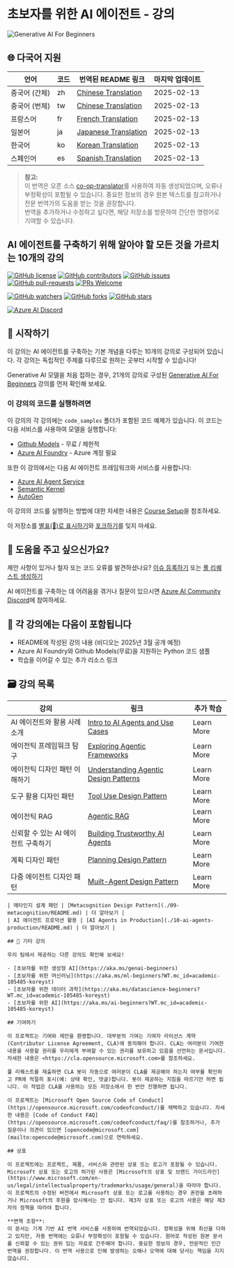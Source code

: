 # 초보자를 위한 AI 에이전트 - 강의

![Generative AI For Beginners](../../translated_images/repo-thumbnail.png?WT.fdac25c1519629ab59bee7fe82d0b3de40ab27e68637ca37cfa5d0b9ca7389b8.ko.mc_id=academic-105485-koreyst)

## 🌐 다국어 지원

| 언어                  | 코드 | 번역된 README 링크                                      | 마지막 업데이트 |
|----------------------|------|---------------------------------------------------------|-----------------|
| 중국어 (간체)        | zh   | [Chinese Translation](../zh/README.md)      | 2025-02-13      |
| 중국어 (번체)        | tw   | [Chinese Translation](../tw/README.md)      | 2025-02-13      |
| 프랑스어             | fr   | [French Translation](../fr/README.md)       | 2025-02-13      |
| 일본어               | ja   | [Japanese Translation](../ja/README.md)     | 2025-02-13      |
| 한국어               | ko   | [Korean Translation](./README.md)       | 2025-02-13      |
| 스페인어             | es   | [Spanish Translation](../es/README.md)      | 2025-02-13      |

> **참고:**  
> 이 번역은 오픈 소스 [co-op-translator](https://github.com/Azure/co-op-translator)를 사용하여 자동 생성되었으며, 오류나 부정확성이 포함될 수 있습니다. 
> 중요한 정보의 경우 원본 텍스트를 참고하거나 전문 번역가의 도움을 받는 것을 권장합니다.  
> 번역을 추가하거나 수정하고 싶다면, 해당 저장소를 방문하여 간단한 명령어로 기여할 수 있습니다.

## AI 에이전트를 구축하기 위해 알아야 할 모든 것을 가르치는 10개의 강의

[![GitHub license](https://img.shields.io/github/license/microsoft/ai-agents-for-beginners.svg)](https://github.com/microsoft/ai-agents-for-beginners/blob/master/LICENSE?WT.mc_id=academic-105485-koreyst)
[![GitHub contributors](https://img.shields.io/github/contributors/microsoft/ai-agents-for-beginners.svg)](https://GitHub.com/microsoft/ai-agents-for-beginners/graphs/contributors/?WT.mc_id=academic-105485-koreyst)
[![GitHub issues](https://img.shields.io/github/issues/microsoft/ai-agents-for-beginners.svg)](https://GitHub.com/microsoft/ai-agents-for-beginners/issues/?WT.mc_id=academic-105485-koreyst)
[![GitHub pull-requests](https://img.shields.io/github/issues-pr/microsoft/ai-agents-for-beginners.svg)](https://GitHub.com/microsoft/ai-agents-for-beginners/pulls/?WT.mc_id=academic-105485-koreyst)
[![PRs Welcome](https://img.shields.io/badge/PRs-welcome-brightgreen.svg?style=flat-square)](http://makeapullrequest.com?WT.mc_id=academic-105485-koreyst)

[![GitHub watchers](https://img.shields.io/github/watchers/microsoft/ai-agents-for-beginners.svg?style=social&label=Watch)](https://GitHub.com/microsoft/ai-agents-for-beginners/watchers/?WT.mc_id=academic-105485-koreyst)
[![GitHub forks](https://img.shields.io/github/forks/microsoft/ai-agents-for-beginners.svg?style=social&label=Fork)](https://GitHub.com/microsoft/ai-agents-for-beginners/network/?WT.mc_id=academic-105485-koreyst)
[![GitHub stars](https://img.shields.io/github/stars/microsoft/ai-agents-for-beginners.svg?style=social&label=Star)](https://GitHub.com/microsoft/ai-agents-for-beginners/stargazers/?WT.mc_id=academic-105485-koreyst)

[![Azure AI Discord](https://dcbadge.limes.pink/api/server/kzRShWzttr)](https://discord.gg/kzRShWzttr)

## 🌱 시작하기

이 강의는 AI 에이전트를 구축하는 기본 개념을 다루는 10개의 강의로 구성되어 있습니다. 각 강의는 독립적인 주제를 다루므로 원하는 곳부터 시작할 수 있습니다!

Generative AI 모델을 처음 접하는 경우, 21개의 강의로 구성된 [Generative AI For Beginners](https://aka.ms/genai-beginners) 강의를 먼저 확인해 보세요.

### 이 강의의 코드를 실행하려면

이 강의의 각 강의에는 `code_samples` 폴더가 포함된 코드 예제가 있습니다. 이 코드는 다음 서비스를 사용하여 모델을 실행합니다:

- [Github Models](https://aka.ms/ai-agents-beginners/github-models) - 무료 / 제한적
- [Azure AI Foundry](https://aka.ms/ai-agents-beginners/ai-foundry) - Azure 계정 필요

또한 이 강의에서는 다음 AI 에이전트 프레임워크와 서비스를 사용합니다:

- [Azure AI Agent Service](https://aka.ms/ai-agents-beginners/ai-agent-service)
- [Semantic Kernel](https://aka.ms/ai-agents-beginners/semantic-kernel)
- [AutoGen](https://aka.ms/ai-agents/autogen)

이 강의의 코드를 실행하는 방법에 대한 자세한 내용은 [Course Setup](./00-course-setup/README.md)을 참조하세요.

이 저장소를 [별표(🌟)로 표시하기](https://docs.github.com/en/get-started/exploring-projects-on-github/saving-repositories-with-stars?WT.mc_id=academic-105485-koreyst)와 [포크하기](https://github.com/microsoft/ai-agents-for-beginners/fork)를 잊지 마세요.

## 🙏 도움을 주고 싶으신가요?

제안 사항이 있거나 철자 또는 코드 오류를 발견하셨나요? [이슈 등록하기](https://github.com/microsoft/ai-agents-for-beginners/issues?WT.mc_id=academic-105485-koreyst) 또는 [풀 리퀘스트 생성하기](https://github.com/microsoft/ai-agents-for-beginners/pulls?WT.mc_id=academic-105485-koreyst)

AI 에이전트를 구축하는 데 어려움을 겪거나 질문이 있으시면 [Azure AI Community Discord](https://discord.gg/kzRShWzttr)에 참여하세요.

## 📂 각 강의에는 다음이 포함됩니다

- README에 작성된 강의 내용 (비디오는 2025년 3월 공개 예정)
- Azure AI Foundry와 Github Models(무료)을 지원하는 Python 코드 샘플
- 학습을 이어갈 수 있는 추가 리소스 링크

## 🗃️ 강의 목록

| **강의**                              | **링크**                                   | **추가 학습**      |
|----------------------------------------|--------------------------------------------|--------------------|
| AI 에이전트와 활용 사례 소개            | [Intro to AI Agents and Use Cases](./01-intro-to-ai-agents/README.md)          | Learn More         |
| 에이전틱 프레임워크 탐구               | [Exploring Agentic Frameworks](./02-explore-agentic-frameworks/README.md)  | Learn More         |
| 에이전틱 디자인 패턴 이해하기           | [Understanding Agentic Design Patterns](./03-agentic-design-patterns/README.md)  | Learn More         |
| 도구 활용 디자인 패턴                  | [Tool Use Design Pattern](./04-tool-use/README.md)                    | Learn More         |
| 에이전틱 RAG                           | [Agentic RAG](./05-agentic-rag/README.md)                 | Learn More         |
| 신뢰할 수 있는 AI 에이전트 구축하기      | [Building Trustworthy AI Agents](./06-building-trustworthy-agents/README.md) | Learn More         |
| 계획 디자인 패턴                       | [Planning Design Pattern](./07-planning-design/README.md)             | Learn More         |
| 다중 에이전트 디자인 패턴              | [Muilt-Agent Design Pattern](./08-multi-agent/README.md)                 | Learn More         |
```
| 메타인지 설계 패턴 | [Metacognition Design Pattern](./09-metacognition/README.md) | 더 알아보기 |
| AI 에이전트 프로덕션 활용 | [AI Agents in Production](./10-ai-agents-production/README.md) | 더 알아보기 |

## 🎒 기타 강의

우리 팀에서 제공하는 다른 강의도 확인해 보세요!

- [초보자를 위한 생성형 AI](https://aka.ms/genai-beginners)
- [초보자를 위한 머신러닝](https://aka.ms/ml-beginners?WT.mc_id=academic-105485-koreyst)
- [초보자를 위한 데이터 과학](https://aka.ms/datascience-beginners?WT.mc_id=academic-105485-koreyst)
- [초보자를 위한 AI](https://aka.ms/ai-beginners?WT.mc_id=academic-105485-koreyst)

## 기여하기

이 프로젝트는 기여와 제안을 환영합니다. 대부분의 기여는 기여자 라이선스 계약(Contributor License Agreement, CLA)에 동의해야 합니다. CLA는 여러분이 기여한 내용을 사용할 권리를 우리에게 부여할 수 있는 권리를 보유하고 있음을 선언하는 문서입니다. 자세한 내용은 <https://cla.opensource.microsoft.com>를 참조하세요.

풀 리퀘스트를 제출하면 CLA 봇이 자동으로 여러분이 CLA를 제공해야 하는지 여부를 확인하고 PR에 적절히 표시(예: 상태 확인, 댓글)합니다. 봇이 제공하는 지침을 따르기만 하면 됩니다. 이 작업은 CLA를 사용하는 모든 저장소에서 한 번만 진행하면 됩니다.

이 프로젝트는 [Microsoft Open Source Code of Conduct](https://opensource.microsoft.com/codeofconduct/)를 채택하고 있습니다. 자세한 내용은 [Code of Conduct FAQ](https://opensource.microsoft.com/codeofconduct/faq/)를 참조하거나, 추가 질문이나 의견이 있으면 [opencode@microsoft.com](mailto:opencode@microsoft.com)으로 연락하세요.

## 상표

이 프로젝트에는 프로젝트, 제품, 서비스와 관련된 상표 또는 로고가 포함될 수 있습니다. Microsoft 상표 또는 로고의 허가된 사용은 [Microsoft의 상표 및 브랜드 가이드라인](https://www.microsoft.com/en-us/legal/intellectualproperty/trademarks/usage/general)을 따라야 합니다. 이 프로젝트의 수정된 버전에서 Microsoft 상표 또는 로고를 사용하는 경우 혼란을 초래하거나 Microsoft의 후원을 암시해서는 안 됩니다. 제3자 상표 또는 로고의 사용은 해당 제3자의 정책을 따라야 합니다.

**면책 조항**:  
이 문서는 기계 기반 AI 번역 서비스를 사용하여 번역되었습니다. 정확성을 위해 최선을 다하고 있지만, 자동 번역에는 오류나 부정확성이 포함될 수 있습니다. 원어로 작성된 원본 문서를 신뢰할 수 있는 권위 있는 자료로 간주해야 합니다. 중요한 정보의 경우, 전문적인 인간 번역을 권장합니다. 이 번역 사용으로 인해 발생하는 오해나 오역에 대해 당사는 책임을 지지 않습니다.